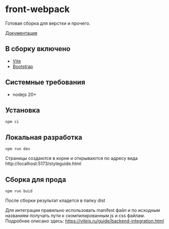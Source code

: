 # front-webpack

Готовая сборка для верстки и прочего.

[Документация](docs/readme.md)

## В сборку включено

- [Vite](https://vitejs.dev/)
- [Bootstrap](https://getbootstrap.com/)

## Системные требования

- nodejs 20+

## Установка

```shell
npm ci
```

## Локальная разработка

```shell
npm run dev
```

Страницы создаются в корне и открываются по адресу вида http://localhost:5173/styleguide.html

## Сборка для прода

```shell
npm run buid
```

После сборки результат кладется в папку dist

Для интеграции правильно использовать manifest файл и по исходным названиям получать пути к скомпилированным js и css файлам.
Подробнее описано здесь: https://vitejs.ru/guide/backend-integration.html
